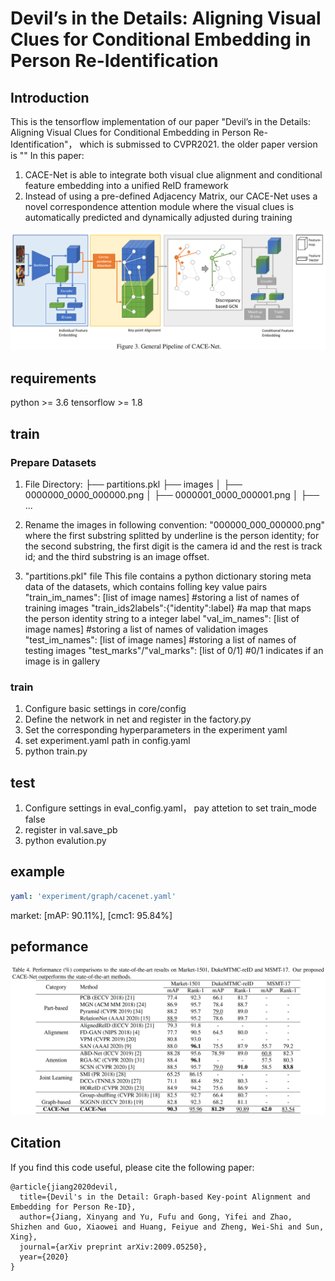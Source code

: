 # Devil’s in the Details: Aligning Visual Clues for Conditional Embedding in Person Re-Identification

## Introduction
This is the tensorflow implementation of our paper "Devil’s in the Details: Aligning Visual Clues for Conditional Embedding in Person Re-Identification"，
which is submissed to CVPR2021.  the older paper version is ""
In this paper:
1) CACE-Net is able to integrate both visual clue alignment and conditional feature embedding into a unified ReID framework
2) Instead of using a pre-defined Adjacency Matrix, our CACE-Net uses a novel correspondence attention module where the visual clues is automatically predicted and dynamically adjusted during training

![image](pipeline.png)

## requirements
python >= 3.6
tensorflow >= 1.8

## train
### Prepare Datasets
1. File Directory:
├── partitions.pkl
├── images
│  ├── 0000000_0000_000000.png
│  ├── 0000001_0000_000001.png
│  ├── ...

2. Rename the images in following convention:
"000000_000_000000.png"
where the first substring splitted by underline is the person identity;
for the second substring, the first digit is the camera id and the rest is track id;
and the third substring is an image offset. 

3. "partitions.pkl" file
This file contains a python dictionary storing meta data of the datasets, which contains folling key value pairs
"train_im_names": [list of image names] #storing a list of names of training images
"train_ids2labels":{"identity":label} #a map that maps the person identity string to a integer label
"val_im_names": [list of image names] #storing a list of names of validation images
"test_im_names": [list of image names] #storing a list of names of testing images
"test_marks"/"val_marks": [list of 0/1] #0/1 indicates if an image is in gallery

### train 
1. Configure basic settings in core/config
2. Define the network in net and register in the factory.py
3. Set the corresponding hyperparameters in the experiment yaml
4. set experiment.yaml path in config.yaml 
5. python train.py

## test
1. Configure settings in eval_config.yaml， pay attetion to set train_mode false
2. register in val.save_pb
3. python evalution.py

## example
```yaml
yaml: 'experiment/graph/cacenet.yaml'
```
market: [mAP: 90.11%], [cmc1: 95.84%]

## peformance
![image](performance.png) 

## Citation

If you find this code useful, please cite the following paper:

```
@article{jiang2020devil,
  title={Devil's in the Detail: Graph-based Key-point Alignment and Embedding for Person Re-ID},
  author={Jiang, Xinyang and Yu, Fufu and Gong, Yifei and Zhao, Shizhen and Guo, Xiaowei and Huang, Feiyue and Zheng, Wei-Shi and Sun, Xing},
  journal={arXiv preprint arXiv:2009.05250},
  year={2020}
}
```




